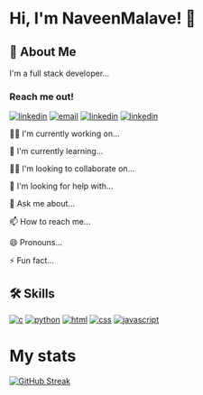 # Hi, I'm NaveenMalave! 👋

## 🚀 About Me
I'm a full stack developer...
### Reach me out!
[![linkedin](https://img.shields.io/badge/linkedin-0A66C2?style=for-the-badge&logo=linkedin&logoColor=white)](https://www.linkedin.com/in/navanishwara-rao-malave-4ab6ba247)
[![email](https://img.shields.io/badge/Gmail-D14836?style=for-the-badge&logo=gmail&logoColor=white)](malavenaveen2002@gmail.com)
[![linkedin](https://img.shields.io/badge/Instagram-E4405F?style=for-the-badge&logo=instagram&logoColor=white)]()
[![linkedin](https://img.shields.io/badge/Facebook-1877F2?style=for-the-badge&logo=facebook&logoColor=white)]()


👩‍💻 I'm currently working on...

🧠 I'm currently learning...

👯‍♀️ I'm looking to collaborate on...

🤔 I'm looking for help with...

💬 Ask me about...

📫 How to reach me...

😄 Pronouns...

⚡️ Fun fact...

## 🛠 Skills
[![c](https://img.shields.io/badge/C-00599C?style=for-the-badge&logo=c&logoColor=white)]()
[![python](https://img.shields.io/badge/Python-3776AB?style=for-the-badge&logo=python&logoColor=white)]()
[![html](https://img.shields.io/badge/HTML5-E34F26?style=for-the-badge&logo=html5&logoColor=white)]()
[![css](https://img.shields.io/badge/CSS3-1572B6?style=for-the-badge&logo=css3&logoColor=white)]()
[![javascript](https://img.shields.io/badge/JavaScript-F7DF1E?style=for-the-badge&logo=javascript&logoColor=black)]()

# My stats

[![GitHub Streak](https://github-readme-streak-stats.herokuapp.com?user=NaveenMalave&theme=dark&hide_border=true&mode=weekly)](https://github.com/NaveenMalave)



